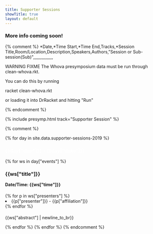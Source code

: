 ```yaml
---
title: Supporter Sessions
showTitle: true
layout: default
---
```

<!-- REMOVE WHEN DATA IS AVAILABLE -->
<h3>More info coming soon!</h3>

{% comment %}
*Date,*Time Start,*Time End,Tracks,*Session Title,Room/Location,Description,Speakers,Authors,"Session or 
Sub-session(Sub)",,,,,,,,,,,,,,,,

WARNING FIXME
The Whova presymposium data must be run through clean-whova.rkt.

You can do this by running 

racket clean-whova.rkt

or loading it into DrRacket and hitting "Run"

{% endcomment %}

{% include presymp.html track="Supporter Session" %}

{% comment %}

<!-- 
DAY,NUMBER,TIME,COMPANY,LEVEL,SESSION TITLE,ROOM,PRESENTERS,CONTENT
-->

{% for day in site.data.supporter-sessions-2019 %}
<div class = "row">
  <div class = "alert alert-info" style="margin-top: 20px">
	<h3 style="color: #ffffff">{{day["day"]}} - {{day["date"]}}</h3>
</div>
</div>
  {% for ws in day["events"] %}
  <h3>{{ws["title"]}}</h3>
  <div class = "row">
  	<div class = "col-sm-4">
  		<b>Date/Time: {{ws["time"]}}</b>
  	</div>
  </div>
  <div class="row" style="margin-top: 20px;">
    <div class = "col-sm-8">
      {% for p in ws["presenters"] %}
        <li> {{p["presenter"]}} - {{p["affiliation"]}}</li>
      {% endfor %}
  	</div>
  </div>
  <div class = "row">
  	<div class = "col-sm-8 col-sm-offset-1" style = "margin-top: 20px;">
  		<p> {{ws["abstract"] | newline_to_br}} </p>
  	</div>
  </div>	
  {% endfor %}
{% endfor %}
{% endcomment %}